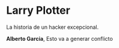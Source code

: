 # Larry Plotter

La historia de un hacker excepcional.

**Alberto Garcia**, Esto va a generar conflicto


